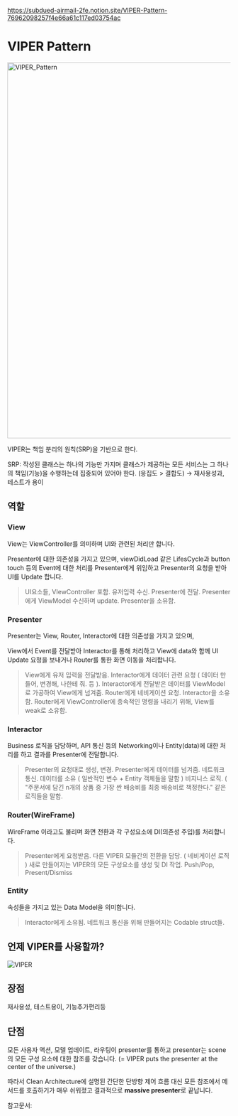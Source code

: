 https://subdued-airmail-2fe.notion.site/VIPER-Pattern-76962098257f4e66a61c117ed03754ac

# VIPER Pattern

<img width="846" alt="VIPER_Pattern" src="https://user-images.githubusercontent.com/57205272/156643944-d278b95c-8388-4279-aa5c-13170b80978a.png">

VIPER는 책임 분리의 원칙(SRP)을 기반으로 한다. 

SRP: 작성된 클래스는 하나의 기능만 가지며 클래스가 제공하는 모든 서비스는 그 하나의 책임(기능)을 수행하는데 집중되어 있어야 한다. (응집도 > 결합도) → 재사용성과, 테스트가 용이

## 역할

### View

View는 ViewController를 의미하며 UI와 관련된 처리만 합니다.

Presenter에 대한 의존성을 가지고 있으며, viewDidLoad 같은 LifesCycle과 button touch 등의 Event에 대한 처리를 Presenter에게 위임하고 Presenter의 요청을 받아 UI를 Update 합니다.

> UI요소들, VIewController 포함.
유저입력 수신.
Presenter에 전달.
Presenter에게 ViewModel 수신하며 update.
Presenter을 소유함.
> 

### Presenter

Presenter는 View, Router, Interactor에 대한 의존성을 가지고 있으며,

View에서 Event를 전달받아 Interactor를 통해 처리하고 View에 data와 함께 UI Update 요청을 보내거나 Router를 통한 화면 이동을 처리합니다.

> View에게 유저 입력을 전달받음.
Interactor에게 데이터 관련 요청 ( 데이터 만들어, 변경해, 나한테 줘. 등 ).
Interactor에게 전달받은 데이터를 ViewModel로 가공하여 View에게 넘겨줌.
Router에게 네비게이션 요청.
Interactor을 소유함.
Router에게 ViewController에 종속적인 명령을 내리기 위해, View를 weak로 소유함.
> 

### Interactor

Business 로직을 담당하며, API 통신 등의 Networking이나 Entity(data)에 대한 처리를 하고 결과를 Presenter에 전달합니다.

> Presenter의 요청대로 생성, 변경.
Presenter에게 데이터를 넘겨줌.
네트워크 통신.
데이터를 소유 ( 일반적인 변수 + Entity 객체들을 말함 )
비지니스 로직. ( "주문서에 담긴 n개의 상품 중 가장 싼 배송비를 최종 배송비로 책정한다." 같은 로직들을 말함.
> 

### Router(WireFrame)

WireFrame 이라고도 불리며 화면 전환과 각 구성요소에 DI(의존성 주입)를 처리합니다.

> Presenter에게 요청받음.
다른 VIPER 모듈간의 전환을 담당. ( 네비게이션 로직 )
새로 만들어지는 VIPER의 모든 구성요소를 생성 및 DI 작업.
Push/Pop, Present/Dismiss
> 

### Entity

속성들을 가지고 있는 Data Model을 의미합니다.

> Interactor에게 소유됨.
네트워크 통신을 위해 만들어지는 Codable struct들.
> 

## 언제 VIPER를 사용할까?

![VIPER](https://user-images.githubusercontent.com/57205272/156643977-f23c63d9-4f69-4dc7-bc30-d59de7e98561.png)

## 장점

재사용성, 테스트용이, 기능추가편리등

## 단점

모든 사용자 액션, 모델 업데이트, 라우팅이 presenter를 통하고 presenter는 scene의  모든 구성 요소에 대한 참조를 갖습니다. (= VIPER puts the presenter at the center of the universe.)

따라서 Clean Architecture에 설명된 간단한 단방향 제어 흐름 대신 모든 참조에서 메서드를 호출하기가 매우 쉬워졌고 결과적으로 **massive presenter**로 끝납니다.

참고문서:

